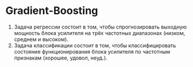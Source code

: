 # Gradient-Boosting
1. Задача регрессии состоит в том, чтобы спрогнозировать выходную мощность блока усилителя на трёх частотных диапазонах (низком, среднем и высоком).
2. Задача классификации состоит в том, чтобы классифицировать состояние функционирования блока усилителя по частотным признакам (хорошее, удовол, неуд.).

